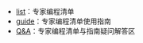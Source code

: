 * [list](https://github.com/junjielizero/OMOOC2py/tree/master/Expertise/list)：专家编程清单
* [guide](https://github.com/junjielizero/OMOOC2py/tree/master/Expertise/guide)：专家编程清单使用指南
* [Q&A](https://github.com/junjielizero/OMOOC2py/issues)：专家编程清单与指南疑问解答区

